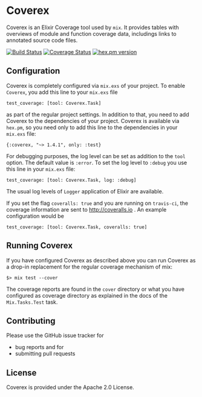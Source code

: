 # Coverex

Coverex is an Elixir Coverage tool used by `mix`. It provides tables with overviews of 
module and function coverage data, includings links to annotated source code files. 

[![Build Status](https://travis-ci.org/alfert/coverex.svg?branch=master)](https://travis-ci.org/alfert/coverex)
[![Coverage Status](https://coveralls.io/repos/alfert/coverex/badge.png?branch=master)](https://coveralls.io/r/alfert/coverex?branch=master)
[![hex.pm version](https://img.shields.io/hexpm/v/coverex.svg?style=flat)](https://hex.pm/packages/coverex)

## Configuration

Coverex is completely configured via `mix.exs` of your project. To enable `Coverex`, 
you add this line to your `mix.exs` file

	test_coverage: [tool: Coverex.Task]

as part of the regular project settings. In addition to that, you need to add Coverex 
to the dependencies of your project. Coverex is available via `hex.pm`, so you need only to 
add this line to the dependencies in your `mix.exs` file: 

	{:coverex, "~> 1.4.1", only: :test}

For debugging purposes, the log level can be set as addition to the `tool` option. The default
value is `:error`. To set the log level to `:debug` you use this line in your `mix.exs` file: 

	test_coverage: [tool: Coverex.Task, log: :debug]

The usual log levels of `Logger` application of Elixir are available. 

If you set the flag `coveralls: true` and you are running on `travis-ci`, the coverage information are sent to http://coveralls.io . An example configuration would be

	test_coverage: [tool: Coverex.Task, coveralls: true]

## Running Coverex

If you have configured Coverex as described above you can run Coverex as a drop-in replacement 
for the regular coverage mechanism of mix: 

    $> mix test --cover

The coverage reports are found in the `cover` directory or what you have configured as coverage directory
as explained in the docs of the `Mix.Tasks.Test` task.

## Contributing

Please use the GitHub issue tracker for 

* bug reports and for
* submitting pull requests

## License

Coverex is provided under the Apache 2.0 License. 
